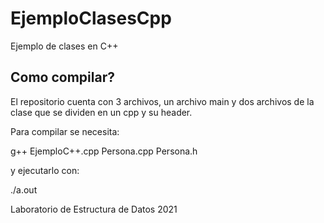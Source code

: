 # EjemploClasesCpp
Ejemplo de clases en C++

<h2>Como compilar?</h2>

El repositorio cuenta con 3 archivos, un archivo main y dos archivos de la clase que se dividen en un cpp y su header. 

Para compilar se necesita: 

g++ EjemploC++.cpp Persona.cpp Persona.h

y ejecutarlo con:

./a.out

Laboratorio de Estructura de Datos 2021

